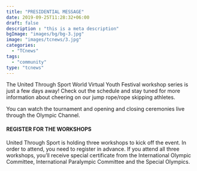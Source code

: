 ```yaml
---
title: "PRESIDENTIAL MESSAGE"
date: 2019-09-25T11:28:32+06:00
draft: false
description : "this is a meta description"
bgImage: "images/bg/bg-3.jpg"
image: "images/tcnews/3.jpg"
categories: 
  - "TCnews"
tags:
  - "community"
type: "tcnews"
---
```


The United Through Sport World Virtual Youth Festival workshop series is just a few days away! Check out the schedule and stay tuned for more information about cheering on our jump rope/rope skipping athletes.  

You can watch the tournament and opening and closing ceremonies live through the Olympic Channel.  

#### REGISTER FOR THE WORKSHOPS  

United Through Sport is holding three workshops to kick off the event. In order to attend, you need to register in advance. If you attend all three workshops, you’ll receive special certificate from the International Olympic Committee, International Paralympic Committee and the Special Olympics.  
